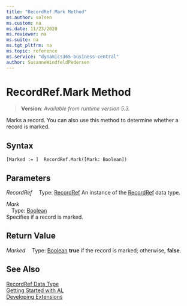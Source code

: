 ```yaml
---
title: "RecordRef.Mark Method"
ms.author: solsen
ms.custom: na
ms.date: 11/23/2020
ms.reviewer: na
ms.suite: na
ms.tgt_pltfrm: na
ms.topic: reference
ms.service: "dynamics365-business-central"
author: SusanneWindfeldPedersen
---
```

[//]: # (START>DO_NOT_EDIT)
[//]: # (IMPORTANT:Do not edit any of the content between here and the END>DO_NOT_EDIT.)
[//]: # (Any modifications should be made in the .xml files in the ModernDev repo.)
# RecordRef.Mark Method
> **Version**: _Available from runtime version 5.3._

Marks a record. You can also use this method to determine whether a record is marked.


## Syntax
```
[Marked := ]  RecordRef.Mark([Mark: Boolean])
```
## Parameters
*RecordRef*
&emsp;Type: [RecordRef](recordref-data-type.md)
An instance of the [RecordRef](recordref-data-type.md) data type.

*Mark*  
&emsp;Type: [Boolean](../boolean/boolean-data-type.md)  
Specifies if a record is marked.  


## Return Value
*Marked*
&emsp;Type: [Boolean](../boolean/boolean-data-type.md)
**true** if the record is marked; otherwise, **false**.


[//]: # (IMPORTANT: END>DO_NOT_EDIT)
## See Also
[RecordRef Data Type](recordref-data-type.md)  
[Getting Started with AL](../../devenv-get-started.md)  
[Developing Extensions](../../devenv-dev-overview.md)